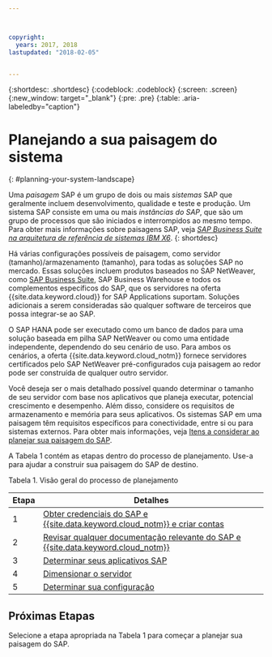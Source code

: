 ```yaml
---



copyright:
  years: 2017, 2018
lastupdated: "2018-02-05"


---
```


{:shortdesc: .shortdesc}
{:codeblock: .codeblock}
{:screen: .screen}
{:new_window: target="_blank"}
{:pre: .pre}
{:table: .aria-labeledby="caption"}

# Planejando a sua paisagem do sistema
{: #planning-your-system-landscape}

Uma *paisagem* SAP é um grupo de dois ou mais *sistemas* SAP que geralmente incluem desenvolvimento, qualidade e teste e produção. Um sistema SAP consiste em uma ou mais *instâncias do SAP*, que são um grupo de processos que são iniciados e interrompidos ao mesmo tempo. Para obter mais informações sobre paisagens SAP, veja [*SAP Business Suite na arquitetura de referência de sistemas IBM X6*](https://lenovopress.com/redp5073.pdf).
{: shortdesc}

Há várias configurações possíveis de paisagem, como servidor (tamanho)/armazenamento (tamanho), para todas as soluções SAP no mercado. Essas soluções incluem produtos baseados no SAP NetWeaver, como [SAP Business Suite](https://open.sap.com/courses/suitehana1), SAP Business Warehouse e todos os complementos específicos do SAP, que os servidores na oferta {{site.data.keyword.cloud}} for SAP Applications suportam. Soluções adicionais a serem consideradas são qualquer software de terceiros que possa integrar-se ao SAP. 

O SAP HANA pode ser executado como um banco de dados para uma solução baseada em pilha SAP NetWeaver ou como uma entidade independente, dependendo do seu cenário de uso. Para ambos os cenários, a oferta {{site.data.keyword.cloud_notm}} fornece servidores certificados pelo SAP NetWeaver pré-configurados cuja paisagem ao redor pode ser construída de qualquer outro servidor.

Você deseja ser o mais detalhado possível quando determinar o tamanho de seu servidor com base nos aplicativos que planeja executar, potencial crescimento e desempenho. Além disso, considere os requisitos de armazenamento e memória para seus aplicativos. Os sistemas SAP em uma paisagem têm requisitos específicos para conectividade, entre si ou para sistemas externos. Para obter mais informações, veja [Itens a considerar ao planejar sua paisagem do SAP](/docs/infrastructure/sap-hana/hana-considerations.html).

A Tabela 1 contém as etapas dentro do processo de planejamento. Use-a para ajudar a construir sua paisagem do SAP de destino.

Tabela 1. Visão geral do processo de planejamento

| Etapa | Detalhes |
| --- | --- |
| 1 | [Obter credenciais do SAP e {{site.data.keyword.cloud_notm}} e criar contas](/docs/infrastructure/sap-hana/hana-get-credentials.html) |
| 2 | [Revisar qualquer documentação relevante do SAP e {{site.data.keyword.cloud_notm}}](/docs/infrastructure/sap-hana/hana-review-doc.html) |
| 3 | [Determinar seus aplicativos SAP](/docs/infrastructure/sap-hana/hana-determine-apps.html) |
| 4 | [Dimensionar o servidor](/docs/infrastructure/sap-hana/hana-size-server.html) |
| 5 | [Determinar sua configuração](/docs/infrastructure/sap-hana/hana-determine-configuration.html) |

## Próximas Etapas

Selecione a etapa apropriada na Tabela 1 para começar a planejar sua paisagem do SAP.

